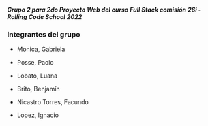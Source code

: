 ##### Grupo 2 para 2do Proyecto Web del curso Full Stack comisión 26i - Rolling Code School 2022

### Integrantes del grupo
- Monica, Gabriela
- Posse, Paolo
- Lobato, Luana
- Brito, Benjamín
- Nicastro Torres, Facundo

- Lopez, Ignacio
